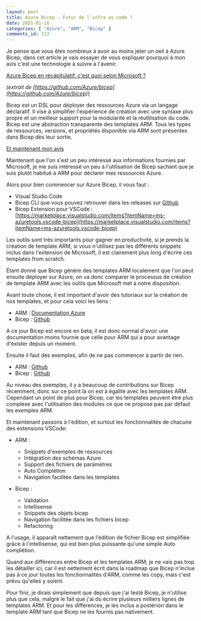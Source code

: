 ```yaml
---
layout: post
title: Azure Bicep - Futur de l'infra as code ?
date: 2021-01-16
categories: [ "Azure", "ARM", "Bicep" ]
comments_id: 113 
---
```


Je pense que vous êtes nombreux à avoir au moins jeter un oeil à Azure Bicep, dans cet article je vais essayer de vous expliquer pourquoi à mon avis c'est une technologie à suivre à l'avenir.

<u>Azure Bicep en récapitulatif, c'est quoi selon Microsoft ?</u>

*(extrait de [https://github.com/Azure/bicep](https://github.com/Azure/bicep))*

Bicep est un DSL pour déployer des ressources Azure via un langage déclaratif. Il vise à simplifier l'expérience de création avec une syntaxe plus propre et un meilleur support pour la modularité et la réutilisation du code. Bicep est une abstraction transparente des templates ARM. Tous les types de ressources, versions, et propriétés disponible via ARM sont présentes dans Bicep dès leur sortie.

<u>Et maintenant mon avis</u>

Maintenant que l'on s'est un peu intéressé aux informations fournies par Microsoft, je me suis intéressé un peu à l'utilisation de Bicep sachant que je suis plutôt habitué à ARM pour déclarer mes ressources Azure.

Alors pour bien commencer sur Azure Bicep, il vous faut :

- Visual Studio Code
- Bicep CLI que vous pouvez retrouver dans les releases sur [Github](https://github.com/Azure/bicep/releases)
- Bicep Extension pour VSCode : [https://marketplace.visualstudio.com/items?itemName=ms-azuretools.vscode-bicep](https://marketplace.visualstudio.com/items?itemName=ms-azuretools.vscode-bicep)

Les outils sont très importants pour gagner en productivité, si je prends la création de template ARM, si vous n'utilisez pas les différents snippets inclus dans l'extension de Microsoft, il est clairement plus long d'écrire ces templates from scratch.

Étant donné que Bicep génère des templates ARM localement que l'on peut ensuite déployer sur Azure, on va donc comparer le processus de création de template ARM avec les outils que Microsoft met à notre disposition.

Avant toute chose, il est important d'avoir des tutoriaux sur la création de nos templates, et pour cela voici les liens :

- ARM : [Documentation Azure](https://docs.microsoft.com/en-us/azure/azure-resource-manager/templates/)
- Bicep : [Github](https://github.com/Azure/bicep/tree/main/docs)

A ce jour Bicep est encore en beta, il est donc normal d'avoir une documentation moins fournie que celle pour ARM qui a pour avantage d'exister depuis un moment.

Ensuite il faut des exemples, afin de ne pas commencer à partir de rien.

- ARM : [Github](https://github.com/Azure/azure-quickstart-templates)
- Bicep : [Github](https://github.com/Azure/bicep/tree/main/docs/examples)

Au niveau des exemples, il y a beaucoup de contributions sur Bicep récemment, donc sur ce point là on est à égalité avec les templates ARM. Cependant un point de plus pour Bicep, car les templates peuvent être plus complexe avec l'utilisation des modules ce que ne propose pas par défaut les exemples ARM.

Et maintenant passons à l'édition, et surtout les fonctionnalités de chacune des extensions VSCode:

- ARM :
  
  - Snippets d'exemples de ressources
  - Intégration des schémas Azure
  - Support des fichiers de paramètres
  - Auto Complétion
  - Navigation facilitée dans les templates

- Bicep :

  - Validation
  - Intellisense
  - Snippets des objets bicep
  - Navigation facilitée dans les fichiers bicep
  - Refactoring

A l'usage, il apparaît nettement que l'édition de fichier Bicep est simplifiée grâce à l'intellisense, qui est bien plus puissante qu'une simple Auto complétion.

Quand aux différences entre Bicep et les templates ARM, je ne vais pas trop les détailler ici, car il est nettement écrit dans la roadmap que Bicep n'inclue pas à ce jour toutes les fonctionnalités d'ARM, comme les copy, mais c'est prévu qu'elles y soient.

Pour finir, je dirais simplement que depuis que j'ai testé Bicep, je n'utilise plus que cela, malgré le fait que j'ai du écrire plusieurs milliers lignes de templates ARM. Et pour les différences, je les inclus a postériori dans le template ARM tant que Bicep ne les fournis pas nativement.
